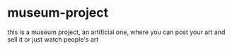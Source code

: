# museum-project
this is a museum project, an artificial one, where you can post your art and sell it or just watch people's art

